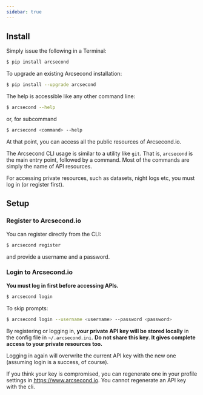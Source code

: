 ```yaml
---
sidebar: true
---
```


## Install

Simply issue the following in a Terminal:

```bash
$ pip install arcsecond
```

To upgrade an existing Arcsecond installation:

```bash
$ pip install --upgrade arcsecond
```

The help is accessible like any other command line:

```bash
$ arcsecond --help
```

or, for subcommand

```bash
$ arcsecond <command> --help
````

At that point, you can access all the public resources of Arcsecond.io.

The Arcsecond CLI usage is similar to a utility like `git`. That is,
`arcsecond` is the main entry point, followed by a command. Most of the
commands are simply the name of API resources.


For accessing private resources, such as datasets, night logs etc, you must
log in (or register first).

## Setup

### Register to Arcsecond.io

You can register directly from the CLI:
```bash
$ arcsecond register
```
and provide a username and a password.

### Login to Arcsecond.io

**You must log in first before accessing APIs.** 

```bash
$ arcsecond login 
```

To skip prompts:

```bash
$ arcsecond login --username <username> --password <password>
```

By registering or logging in, **your private API key will be stored locally** 
in the config file in `~/.arcsecond.ini`. **Do not share this key. It gives 
complete access to your private resources too.**

Logging in again will overwrite the current API key with the new one 
(assuming login is a success, of course).

If you think your key is compromised, you can regenerate one in your profile
settings in https://www.arcsecond.io. You cannot regenerate an API key with
the cli.
